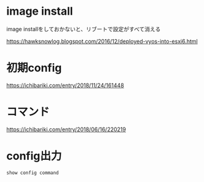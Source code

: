 # image install
image installをしておかないと、リブートで設定がすべて消える

https://hawksnowlog.blogspot.com/2016/12/deployed-vyos-into-esxi6.html

# 初期config
https://ichibariki.com/entry/2018/11/24/161448

# コマンド
https://ichibariki.com/entry/2018/06/16/220219

# config出力
```
show config command
```
